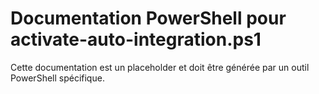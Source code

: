 # Documentation PowerShell pour activate-auto-integration.ps1

Cette documentation est un placeholder et doit être générée par un outil PowerShell spécifique.
